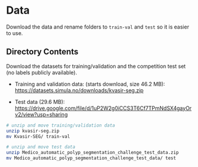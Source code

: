 # Data

Download the data and rename folders to `train-val` and `test` so it is easier to use.

## Directory Contents

Download the datasets for training/validation and the competition test set (no labels publicly available).

- Training and validation data: (starts download, size 46.2 MB): https://datasets.simula.no/downloads/kvasir-seg.zip

- Test data (29.6 MB): https://drive.google.com/file/d/1uP2W2g0iCCS3T6Cf7TPmNdSX4gayOrv2/view?usp=sharing


```bash
# unzip and move training/validation data
unzip kvasir-seg.zip
mv Kvasir-SEG/ train-val

# unzip and move test data
unzip Medico_automatic_polyp_segmentation_challenge_test_data.zip
mv Medico_automatic_polyp_segmentation_challenge_test_data/ test
```